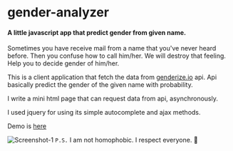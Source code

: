 # gender-analyzer

<h4>A little javascript app that predict gender from given name.</h4>

Sometimes you have receive mail from a name that you've never heard before. Then you confuse how to call him/her. We will destroy that feeling. Help you to decide gender of him/her.

This is a client application that fetch the data from [genderize.io](https://genderize.io) api.
Api basically predict the gender of the given name with probability.

I write a mini html page that can request data from api, asynchronously.

I used jquery for using its simple autocomplete and ajax methods.

Demo is [here](http://95.85.6.112/GenderAnalyzer)

![Screenshot-1](https://user-images.githubusercontent.com/9788440/34367368-2bd7e5ca-eaaa-11e7-8eeb-d2ff2a77b5ce.png)
`P.S.` I am not homophobic. I respect everyone.  :rainbow:
